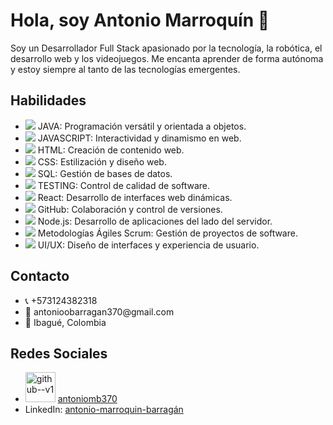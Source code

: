 <h1>Hola, soy Antonio Marroquín 👋</h1>

<p>Soy un Desarrollador Full Stack apasionado por la tecnología, la robótica, el desarrollo web y los videojuegos. Me encanta aprender de forma autónoma y estoy siempre al tanto de las tecnologías emergentes.</p>


<h2>Habilidades</h2>
<ul>
  <li><img src="https://img.icons8.com/color/48/000000/java-coffee-cup-logo--v1.png"/> JAVA: Programación versátil y orientada a objetos.</li>
  <li><img src="https://img.icons8.com/color/48/000000/javascript--v1.png"/> JAVASCRIPT: Interactividad y dinamismo en web.</li>
  <li><img src="https://img.icons8.com/color/48/000000/html-5--v1.png"/> HTML: Creación de contenido web.</li>
  <li><img src="https://img.icons8.com/color/48/000000/css3.png"/> CSS: Estilización y diseño web.</li>
  <li><img src="https://img.icons8.com/color/48/000000/sql.png"/> SQL: Gestión de bases de datos.</li>
  <li><img src="https://img.icons8.com/color/48/000000/test-tube.png"/> TESTING: Control de calidad de software.</li>
  <li><img src="https://img.icons8.com/color/48/000000/react-native.png"/> React: Desarrollo de interfaces web dinámicas.</li>
  <li><img src="https://img.icons8.com/color/48/000000/github--v1.png"/> GitHub: Colaboración y control de versiones.</li>
  <li><img src="https://img.icons8.com/color/48/000000/nodejs.png"/> Node.js: Desarrollo de aplicaciones del lado del servidor.</li>
  <li><img src="https://img.icons8.com/color/48/000000/agile.png"/> Metodologías Ágiles Scrum: Gestión de proyectos de software.</li>
  <li><img src="https://img.icons8.com/color/48/000000/user-interface.png"/> UI/UX: Diseño de interfaces y experiencia de usuario.</li>
</ul>



<h2>Contacto</h2>
<ul>
  <li>📞 +573124382318</li>
  <li>📧 antonioobarragan370@gmail.com</li>
  <li>📍 Ibagué, Colombia</li>
</ul>

<h2>Redes Sociales</h2>
<ul>
  <li> <img width="48" height="48" src="https://img.icons8.com/color/48/github--v1.png" alt="github--v1"/>  <a href="https://github.com/antoniomb370">antoniomb370</a></li>
  <li>LinkedIn: <a href="https://linkedin.com/in/antonio-marroquin-barragán">antonio-marroquin-barragán</a></li>
</ul>

<!-- Puedes continuar con el resto de tu perfil aquí -->

